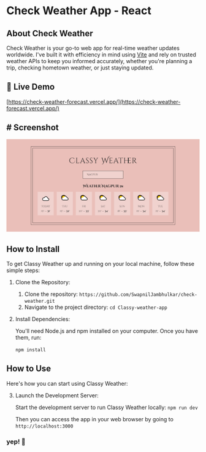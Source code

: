 # Check Weather App - React

## About Check Weather

Check Weather is your go-to web app for real-time weather updates worldwide. I've built it with efficiency in mind using [Vite](https://vitejs.dev/) and rely on trusted weather APIs to keep you informed accurately, whether you're planning a trip, checking hometown weather, or just staying updated.

## 🚀 Live Demo

[https://check-weather-forecast.vercel.app/](https://check-weather-forecast.vercel.app/)

## # Screenshot
<p align="center"><img src="./img//2.png" alt="Movix homepage"></p>

## How to Install

To get Classy Weather up and running on your local machine, follow these simple steps:

1. Clone the Repository:

   1. Clone the repository: `https://github.com/SwapnilJambhulkar/check-weather.git`
   2. Navigate to the project directory: `cd Classy-weather-app`

2. Install Dependencies:

   You'll need Node.js and npm installed on your computer. Once you have them, run:

   `npm install`

## How to Use

Here's how you can start using Classy Weather:

3. Launch the Development Server:

   Start the development server to run Classy Weather locally: `npm run dev`

   Then you can access the app in your web browser by going to `http://localhost:3000`

### yep! 🙌
